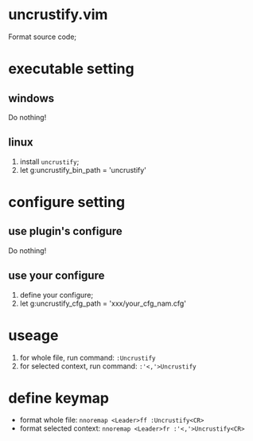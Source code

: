 # uncrustify.vim
Format source code;

# executable setting
## windows
Do nothing!

## linux
1. install `uncrustify`;
2. let g:uncrustify_bin_path = 'uncrustify'

# configure setting
## use plugin's configure
Do nothing!
## use your configure
1. define your configure;
2. let g:uncrustify_cfg_path = 'xxx/your_cfg_nam.cfg'

# useage
1. for whole file, run command: `:Uncrustify`
2. for selected context, run command: `:'<,'>Uncrustify`

# define keymap
* format whole file: `nnoremap <Leader>ff :Uncrustify<CR>`
* format selected context: `nnoremap <Leader>fr :'<,'>Uncrustify<CR>`

